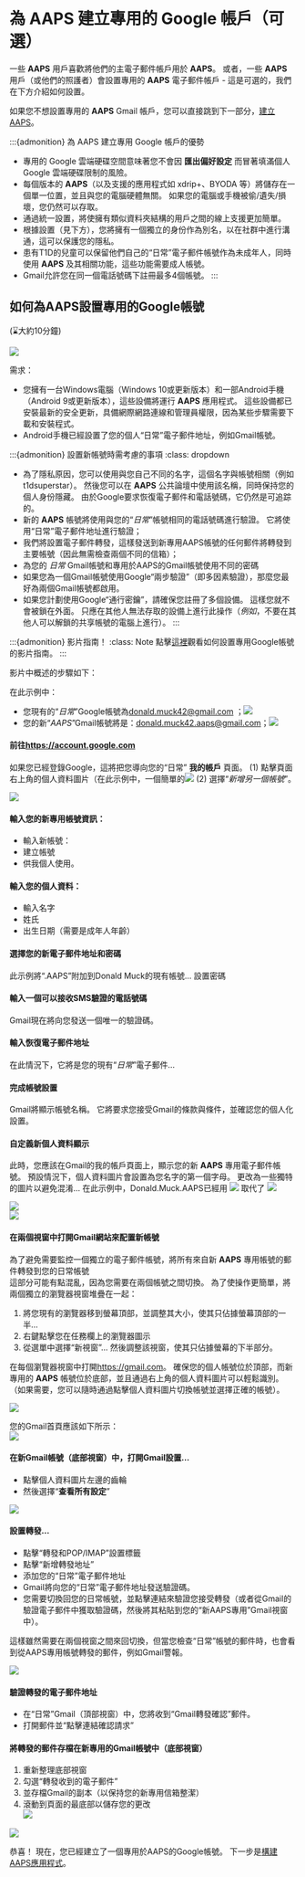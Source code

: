 # 為 AAPS 建立專用的 Google 帳戶（可選）

一些 **AAPS** 用戶喜歡將他們的主電子郵件帳戶用於 **AAPS**。 或者，一些 **AAPS** 用戶（或他們的照護者）會設置專用的 **AAPS** 電子郵件帳戶 - 這是可選的，我們在下方介紹如何設置。

如果您不想設置專用的 **AAPS** Gmail 帳戶，您可以直接跳到下一部分，[建立 AAPS](building-AAPS.md)。

:::{admonition} 為 AAPS 建立專用 Google 帳戶的優勢

- 專用的 Google 雲端硬碟空間意味著您不會因 **匯出偏好設定** 而冒著填滿個人 Google 雲端硬碟限制的風險。
- 每個版本的 **AAPS**（以及支援的應用程式如 xdrip+、BYODA 等）將儲存在一個單一位置，並且與您的電腦硬體無關。 如果您的電腦或手機被偷/遺失/損壞，您仍然可以存取。
- 通過統一設置，將使擁有類似資料夾結構的用戶之間的線上支援更加簡單。
- 根據設置（見下方），您將擁有一個獨立的身份作為別名，以在社群中進行溝通，這可以保護您的隱私。
- 患有T1D的兒童可以保留他們自己的“日常”電子郵件帳號作為未成年人，同時使用 **AAPS** 及其相關功能，這些功能需要成人帳號。
- Gmail允許您在同一個電話號碼下註冊最多4個帳號。
  :::

## 如何為AAPS設置專用的Google帳號

(⌛大約10分鐘)

![](../images/Building-the-App/building_0001.png)

需求：

- 您擁有一台Windows電腦（Windows 10或更新版本）和一部Android手機（Android 9或更新版本），這些設備將運行 **AAPS** 應用程式。 這些設備都已安裝最新的安全更新，具備網際網路連線和管理員權限，因為某些步驟需要下載和安裝程式。
- Android手機已經設置了您的個人“日常”電子郵件地址，例如Gmail帳號。

:::{admonition} 設置新帳號時需考慮的事項
:class: dropdown

- 為了隱私原因，您可以使用與您自己不同的名字，這個名字與帳號相關（例如t1dsuperstar）。 然後您可以在 **AAPS** 公共論壇中使用該名稱，同時保持您的個人身份隱藏。 由於Google要求恢復電子郵件和電話號碼，它仍然是可追踪的。
- 新的 **AAPS** 帳號將使用與您的“_日常_”帳號相同的電話號碼進行驗證。 它將使用“日常”電子郵件地址進行驗證；
- 我們將設置電子郵件轉發，這樣發送到新專用AAPS帳號的任何郵件將轉發到主要帳號（因此無需檢查兩個不同的信箱）；
- 為您的 _日常_ Gmail帳號和專用於AAPS的Gmail帳號使用不同的密碼
- 如果您為一個Gmail帳號使用Google“兩步驗證”（即多因素驗證），那麼您最好為兩個Gmail帳號都啟用。
- 如果您計劃使用Google“通行密鑰”，請確保您註冊了多個設備。 這樣您就不會被鎖在外面。 只應在其他人無法存取的設備上進行此操作（_例如_，不要在其他人可以解鎖的共享帳號的電腦上進行）。
  :::

:::{admonition}  影片指南！
:class: Note
點擊[這裡](https://drive.google.com/file/d/1dMZTIolO-kd2eB0soP7boEVtHeCDEQBF/view?usp=drive_link)觀看如何設置專用Google帳號的影片指南。
:::

影片中概述的步驟如下：

在此示例中：

- 您現有的“_日常_”Google帳號為<donald.muck42@gmail.com> ；![](../images/Building-the-App/building_0002.png)
- 您的新“_AAPS_”Gmail帳號將是：<donald.muck42.aaps@gmail.com>；![](../images/Building-the-App/building_0003.png)

#### 前往<https://account.google.com>

如果您已經登錄Google，這將把您導向您的“日常” **我的帳戶** 頁面。
(1) 點擊頁面右上角的個人資料圖片（在此示例中，一個簡單的![](../images/Building-the-App/building_0002.png)
(2) 選擇“_新增另一個帳號_”。

![](../images/Building-the-App/building_0005.png)

#### 輸入您的新專用帳號資訊：

- 輸入新帳號：
- 建立帳號
- 供我個人使用。

#### 輸入您的個人資料：

- 輸入名字
- 姓氏
- 出生日期（需要是成年人年齡）

#### 選擇您的新電子郵件地址和密碼

此示例將“.AAPS”附加到Donald Muck的現有帳號...
設置密碼

#### 輸入一個可以接收SMS驗證的電話號碼

Gmail現在將向您發送一個唯一的驗證碼。

#### 輸入恢復電子郵件地址

在此情況下，它將是您的現有“_日常_”電子郵件…

#### 完成帳號設置

Gmail將顯示帳號名稱。 它將要求您接受Gmail的條款與條件，並確認您的個人化設置。

#### 自定義新個人資料顯示

此時，您應該在Gmail的我的帳戶頁面上，顯示您的新 **AAPS** 專用電子郵件帳號。 預設情況下，個人資料圖片會設置為您名字的第一個字母。 更改為一些獨特的圖片以避免混淆… 在此示例中，Donald.Muck.AAPS已經用 ![](../images/Building-the-App/building_0003.png) 取代了 ![](../images/Building-the-App/building_0002.png)

![](../images/Building-the-App/building_0007.png)\
![](../images/Building-the-App/building_0008.png)

#### 在兩個視窗中打開Gmail網站來配置新帳號

為了避免需要監控一個獨立的電子郵件帳號，將所有來自新 **AAPS** 專用帳號的郵件轉發到您的日常帳號 \
這部分可能有點混亂，因為您需要在兩個帳號之間切換。 為了使操作更簡單，將兩個獨立的瀏覽器視窗堆疊在一起：

1. 將您現有的瀏覽器移到螢幕頂部，並調整其大小，使其只佔據螢幕頂部的一半…
2. 右鍵點擊您在任務欄上的瀏覽器圖示
3. 從選單中選擇“新視窗”... 然後調整該視窗，使其只佔據螢幕的下半部分。

在每個瀏覽器視窗中打開<https://gmail.com>。 確保您的個人帳號位於頂部，而新專用的 **AAPS** 帳號位於底部，並且通過右上角的個人資料圖片可以輕鬆識別。 （如果需要，您可以隨時通過點擊個人資料圖片切換帳號並選擇正確的帳號）。

![](../images/Building-the-App/building_0009.png)

您的Gmail首頁應該如下所示：\
![](../images/Building-the-App/building_0010.png)

#### 在新Gmail帳號（底部視窗）中，打開Gmail設置…

- 點擊個人資料圖片左邊的齒輪
- 然後選擇“**查看所有設定**”

![](../images/Building-the-App/building_0011.png)

#### 設置轉發…

- 點擊“轉發和POP/IMAP”設置標籤
- 點擊“新增轉發地址”
- 添加您的“日常”電子郵件地址
- Gmail將向您的“日常”電子郵件地址發送驗證碼。
- 您需要切換回您的日常帳號，並點擊連結來驗證您接受轉發（或者從Gmail的驗證電子郵件中獲取驗證碼，然後將其粘貼到您的“新AAPS專用”Gmail視窗中）。

這樣雖然需要在兩個視窗之間來回切換，但當您檢查“日常”帳號的郵件時，也會看到從AAPS專用帳號轉發的郵件，例如Gmail警報。

![](../images/Building-the-App/building_0012.png)

#### 驗證轉發的電子郵件地址

- 在“日常”Gmail（頂部視窗）中，您將收到“Gmail轉發確認”郵件。
- 打開郵件並“點擊連結確認請求”

#### 將轉發的郵件存檔在新專用的Gmail帳號中（底部視窗）

<!---->

1. 重新整理底部視窗
2. 勾選“轉發收到的電子郵件”
3. 並存檔Gmail的副本（以保持您的新專用信箱整潔）
4. 滾動到頁面的最底部以儲存您的更改\
   ![](../images/Building-the-App/building_0013.png)

![](../images/Building-the-App/building_0014.png)

恭喜！ 現在，您已經建立了一個專用於AAPS的Google帳號。 下一步是[構建AAPS應用程式](building-AAPS.md)。
